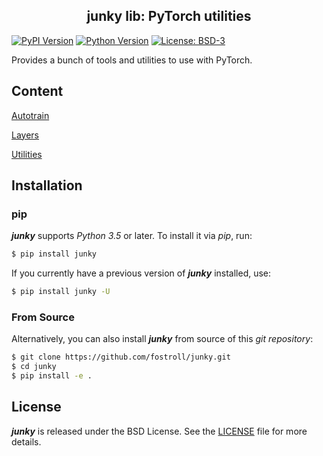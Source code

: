 <h2 align="center">junky lib: PyTorch utilities</h2>

[![PyPI Version](https://img.shields.io/pypi/v/junky?color=blue)](https://pypi.org/project/junky/)
[![Python Version](https://img.shields.io/pypi/pyversions/junky?color=blue)](https://www.python.org/)
[![License: BSD-3](https://img.shields.io/badge/License-BSD-brightgreen.svg)](https://opensource.org/licenses/BSD-3-Clause)

Provides a bunch of tools and utilities to use with PyTorch.

## Content

[Autotrain](https://github.com/fostroll/junky/blob/master/doc/README_AUTOTRAIN.md)

[Layers](https://github.com/fostroll/junky/blob/master/doc/README_LAYERS.md)

[Utilities](https://github.com/fostroll/junky/blob/master/doc/README_UTILITIES.md)

## Installation

### pip

***junky*** supports *Python 3.5* or later. To install it via *pip*, run:
```sh
$ pip install junky
```

If you currently have a previous version of ***junky*** installed, use:
```sh
$ pip install junky -U
```

### From Source

Alternatively, you can also install ***junky*** from source of this *git
repository*:
```sh
$ git clone https://github.com/fostroll/junky.git
$ cd junky
$ pip install -e .
```

## License

***junky*** is released under the BSD License. See the
[LICENSE](https://github.com/fostroll/junky/blob/master/LICENSE) file for more
details.
